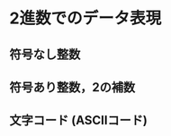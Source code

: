 <style type="text/css">
body { counter-reset: chapter 4; }
</style>

# 2進数でのデータ表現


## 符号なし整数

## 符号あり整数，2の補数

## 文字コード (ASCIIコード)
